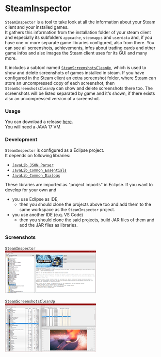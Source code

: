 # SteamInspector
`SteamInspector` is a tool to take look at all the information about your Steam client and your installed games.  
It gathers this information from the installation folder of your steam client and especially its subfolders `appcache`, `steamapps` and `userdata` and, if you have one or more separate game libraries configured, also from there. You can see all screenshots, achievements, infos about trading cards and other game infos and also images the Steam client uses for its GUI and many more.

It includes a subtool named [`SteamScreenshotsCleanUp`](/src/net/schwarzbaer/java/tools/steaminspector/SteamScreenshotsCleanUp.java), which is used to show and delete screenshots of games installed in steam.
If you have configured in the Steam client an extra screenshot folder, where Steam can store an uncompressed copy of each screenshot, then `SteamScreenshotsCleanUp` can show and delete screenshots there too. The screenshots will be listed separated by game and it's shown, if there exists also an uncompressed version of a screenshot.

### Usage
You can download a release [here](https://github.com/Hendrik2319/SteamInspector/releases).  
You will need a JAVA 17 VM.

### Development
`SteamInspector` is configured as a Eclipse project.  
It depends on following libraries:
* [`JavaLib_JSON_Parser`](https://github.com/Hendrik2319/JavaLib_JSON_Parser)
* [`JavaLib_Common_Essentials`](https://github.com/Hendrik2319/JavaLib_Common_Essentials)
* [`JavaLib_Common_Dialogs`](https://github.com/Hendrik2319/JavaLib_Common_Dialogs)

These libraries are imported as "project imports" in Eclipse. 
If you want to develop for your own and
* you use Eclipse as IDE,
	* then you should clone the projects above too and add them to the same workspace as the `SteamInspector` project.
* you use another IDE (e.q. VS Code)
	* then you should clone the said projects, build JAR files of them and add the JAR files as libraries.

### Screenshots
`SteamInspector`  
<img alt="Screenshot 1 : SteamInspector" title="Screenshot 1 : SteamInspector" width="300" src="/github/Screenshot1 - SteamInspector.png" />  

`SteamScreenshotsCleanUp`  
<img alt="Screenshot 2 : SteamScreenshotsCleanUp" title="Screenshot 2 : SteamScreenshotsCleanUp"  width="300" src="/github/Screenshot2 - SteamScreenshotsCleanUp.png" />  
